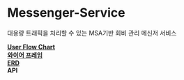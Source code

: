 # Messenger-Service
대용량 트래픽을 처리할 수 있는 MSA기반 회비 관리 메신저 서비스

[__User Flow Chart__](https://www.figma.com/file/8ZfGH2pZ8q3Eft5VJIsjP2/%EC%9D%B4%EB%85%B8%EC%BA%A0%EC%B5%9C%EC%A2%85?type=whiteboard&node-id=0%3A1&t=hyIOBTylmqQslWvc-1)  
[__와이어 프레임__](https://www.figma.com/file/j4b8RsE6lLowoqLKzphLuK/%EB%A9%94%EC%8B%A0%EC%A0%80-%EC%84%9C%EB%B9%84%EC%8A%A4-%EC%99%80%EC%9D%B4%EC%96%B4%ED%94%84%EB%A0%88%EC%9E%84?type=design&node-id=0%3A1&mode=design&t=pDWQ5AnMDMFjdghp-1)  
[__ERD__](https://drive.google.com/file/d/1tyw0lz4LS69rVJofofqzTM7UFXcJphMI/view?usp=sharing)  
__API__